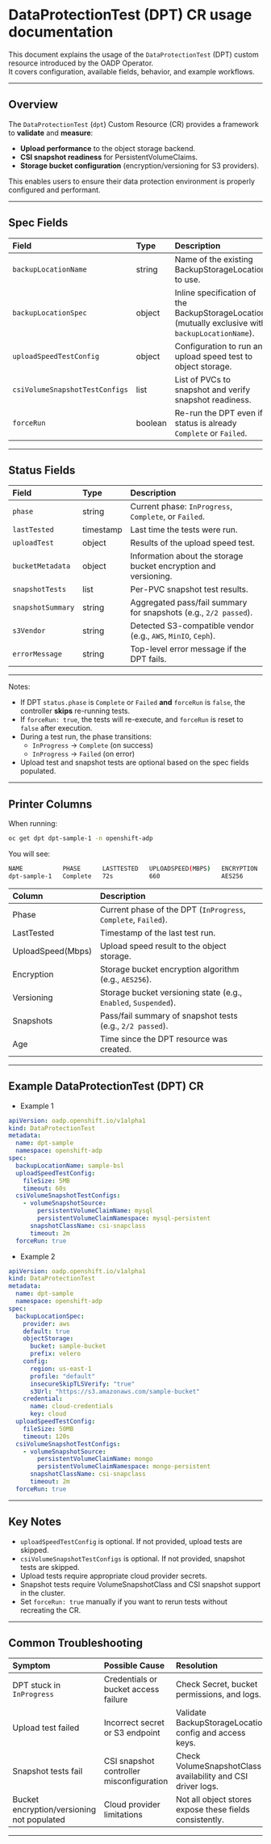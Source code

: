 # DataProtectionTest (DPT) CR usage documentation

This document explains the usage of the `DataProtectionTest` (DPT) custom resource introduced by the OADP Operator.  
It covers configuration, available fields, behavior, and example workflows.

---

## Overview

The `DataProtectionTest` (`dpt`) Custom Resource (CR) provides a framework to **validate** and **measure**:

- **Upload performance** to the object storage backend.
- **CSI snapshot readiness** for PersistentVolumeClaims.
- **Storage bucket configuration** (encryption/versioning for S3 providers).

This enables users to ensure their data protection environment is properly configured and performant.

---

## Spec Fields

| Field | Type | Description |
|:------|:-----|:------------|
| `backupLocationName` | string | Name of the existing BackupStorageLocation to use. |
| `backupLocationSpec` | object | Inline specification of the BackupStorageLocation (mutually exclusive with `backupLocationName`). |
| `uploadSpeedTestConfig` | object | Configuration to run an upload speed test to object storage. |
| `csiVolumeSnapshotTestConfigs` | list | List of PVCs to snapshot and verify snapshot readiness. |
| `forceRun` | boolean | Re-run the DPT even if status is already `Complete` or `Failed`. |

---

## Status Fields

| Field | Type | Description |
|:------|:-----|:------------|
| `phase` | string | Current phase: `InProgress`, `Complete`, or `Failed`. |
| `lastTested` | timestamp | Last time the tests were run. |
| `uploadTest` | object | Results of the upload speed test. |
| `bucketMetadata` | object | Information about the storage bucket encryption and versioning. |
| `snapshotTests` | list | Per-PVC snapshot test results. |
| `snapshotSummary` | string | Aggregated pass/fail summary for snapshots (e.g., `2/2 passed`). |
| `s3Vendor` | string | Detected S3-compatible vendor (e.g., `AWS`, `MinIO`, `Ceph`). |
| `errorMessage` | string | Top-level error message if the DPT fails. |

---

Notes:

- If DPT `status.phase` is `Complete` or `Failed` **and** `forceRun` is `false`, the controller **skips** re-running tests.
- If `forceRun: true`, the tests will re-execute, and `forceRun` is reset to `false` after execution.
- During a test run, the phase transitions:
    - `InProgress` -> `Complete` (on success)
    - `InProgress` -> `Failed` (on error)
- Upload test and snapshot tests are optional based on the spec fields populated.

---

## Printer Columns

When running:

```bash
oc get dpt dpt-sample-1 -n openshift-adp
```

You will see:

```bash
NAME           PHASE      LASTTESTED   UPLOADSPEED(MBPS)   ENCRYPTION   VERSIONING   SNAPSHOTS    AGE
dpt-sample-1   Complete   72s          660                 AES256       None         2/2 passed   72s
```

| Column | Description |
|:-------|:------------|
| Phase | Current phase of the DPT (`InProgress`, `Complete`, `Failed`). |
| LastTested | Timestamp of the last test run. |
| UploadSpeed(Mbps) | Upload speed result to the object storage. |
| Encryption | Storage bucket encryption algorithm (e.g., `AES256`). |
| Versioning | Storage bucket versioning state (e.g., `Enabled`, `Suspended`). |
| Snapshots | Pass/fail summary of snapshot tests (e.g., `2/2 passed`). |
| Age | Time since the DPT resource was created. |

---

## Example DataProtectionTest (DPT) CR
- Example 1
```yaml
apiVersion: oadp.openshift.io/v1alpha1
kind: DataProtectionTest
metadata:
  name: dpt-sample
  namespace: openshift-adp
spec:
  backupLocationName: sample-bsl
  uploadSpeedTestConfig:
    fileSize: 5MB
    timeout: 60s
  csiVolumeSnapshotTestConfigs:
    - volumeSnapshotSource:
        persistentVolumeClaimName: mysql
        persistentVolumeClaimNamespace: mysql-persistent
      snapshotClassName: csi-snapclass
      timeout: 2m
  forceRun: true
```

- Example 2
```yaml
apiVersion: oadp.openshift.io/v1alpha1
kind: DataProtectionTest
metadata:
  name: dpt-sample
  namespace: openshift-adp
spec:
  backupLocationSpec:
    provider: aws
    default: true
    objectStorage:
      bucket: sample-bucket
      prefix: velero
    config:
      region: us-east-1
      profile: "default"
      insecureSkipTLSVerify: "true"
      s3Url: "https://s3.amazonaws.com/sample-bucket"
    credential:
      name: cloud-credentials
      key: cloud
  uploadSpeedTestConfig:
    fileSize: 50MB
    timeout: 120s
  csiVolumeSnapshotTestConfigs:
    - volumeSnapshotSource:
        persistentVolumeClaimName: mongo
        persistentVolumeClaimNamespace: mongo-persistent
      snapshotClassName: csi-snapclass
      timeout: 2m
  forceRun: true
```
---

## Key Notes

- `uploadSpeedTestConfig` is optional. If not provided, upload tests are skipped.
- `csiVolumeSnapshotTestConfigs` is optional. If not provided, snapshot tests are skipped.
- Upload tests require appropriate cloud provider secrets.
- Snapshot tests require VolumeSnapshotClass and CSI snapshot support in the cluster.
- Set `forceRun: true` manually if you want to rerun tests without recreating the CR.

---

## Common Troubleshooting

| Symptom | Possible Cause | Resolution |
|:--------|:---------------|:-----------|
| DPT stuck in `InProgress` | Credentials or bucket access failure | Check Secret, bucket permissions, and logs. |
| Upload test failed | Incorrect secret or S3 endpoint | Validate BackupStorageLocation config and access keys. |
| Snapshot tests fail | CSI snapshot controller misconfiguration | Check VolumeSnapshotClass availability and CSI driver logs. |
| Bucket encryption/versioning not populated | Cloud provider limitations | Not all object stores expose these fields consistently. |

---

